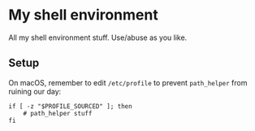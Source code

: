 My shell environment
====================

All my shell environment stuff. Use/abuse as you like.

Setup
-----

On macOS, remember to edit `/etc/profile` to prevent `path_helper` from ruining our day:

    if [ -z "$PROFILE_SOURCED" ]; then
        # path_helper stuff
    fi
